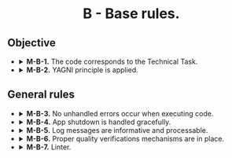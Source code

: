 <h1 align="center">
    B - Base rules.
</h1>

## Objective
<ul>
    <li>
        <details>
            <summary>
                <b>M-B-1.</b> The code corresponds to the Technical Task.
            </summary>
            <p>
                All the mandatory tasks of the TT have been fulfilled.
            </p>
        </details>
    </li>
    <li>
        <details>
            <summary>
                <b>M-B-2.</b> YAGNI principle is applied.
            </summary>
            <p>
                No extra features is done, unless it is specified in the specification and or technical tasks.
            </p>
        </details>
    </li>
</ul>

## General rules
<ul>
    <li>
        <details>
            <summary>
                <b>M-B-3.</b> No unhandled errors occur when executing code.
            </summary>
            <p>
                Data loading and working with the app, no errors occur, the app doesn't break. All exceptions are either catched locally, present in the <code>throws</code> part of the method signature, or handled within exception handler.
            </p>
        </details>
    </li>
    <li>
        <details>
            <summary>
                <b>M-B-4.</b> App shutdown is handled gracefully.
            </summary>
            <p>
                All connections are properly closed, allocated resources are released, shutdown reason is written into the log and meaningful status code is returned to the OS
            </p>
        </details>
    </li>
    <li>
        <details>
            <summary>
                <b>M-B-5.</b> Log messages are informative and processable.
            </summary>
            <p>
                No redundant messages are logged(e.g. "Got this far!") in production. Log messages are clear and provide context details if necessary. If logs will be gathered by third party tools they are in machine-processable format(e.g. JSON or XML).
            </p>
        </details>
    </li>
    <li>
        <details>
            <summary>
                <b>M-B-6.</b> Proper quality verifications mechanisms are in place.
            </summary>
            <p>
                Quality checking process should be as much automated as possible, to reduce amount of time that is required by code owners to review and merge changes into the codebase. Proper CI pipeline should be in place to give immediate feedback, on commit/push hooks should be setup in VCS to give feedback before code was even pushed to the remote.
            </p>
        </details>
    </li>
    <li>
        <details>
            <summary>
                <b>M-B-7.</b> Linter.
            </summary>
            <p>
                Linter(statical code analyzer) and formatter is used to increase and automate code quality. Formatting style is uniform.d
            </p>
        </details>
    </li>
</ul>
